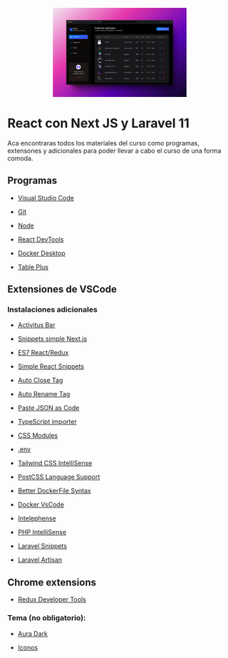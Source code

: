 <p align="center">
  <a href="https://nextjs.org/" target="blank"><img src="/project.png" width="300" alt="Proyecto" /></a>
</p>

# React con Next JS y Laravel 11
Aca encontraras todos los materiales del curso como programas, extensones y adicionales para poder llevar a cabo el curso de una forma comoda.


## Programas

* [Visual Studio Code](https://code.visualstudio.com/)

* [Git](https://git-scm.com/)

* [Node](https://nodejs.org/es/)

* [React DevTools](https://react.dev/learn/react-developer-tools)

* [Docker Desktop](https://www.docker.com/get-started)

* [Table Plus](https://tableplus.com/) 


## Extensiones de VSCode

### Instalaciones adicionales

* [Activitus Bar](https://marketplace.visualstudio.com/items?itemName=Gruntfuggly.activitusbar)

* [Snippets simple Next.js](https://marketplace.visualstudio.com/items?itemName=yuzu.snippets-next-13)

* [ES7 React/Redux](https://marketplace.visualstudio.com/items?itemName=dsznajder.es7-react-js-snippets)

* [Simple React Snippets](https://marketplace.visualstudio.com/items?itemName=burkeholland.simple-react-snippets)

* [Auto Close Tag](https://marketplace.visualstudio.com/items?itemName=formulahendry.auto-close-tag)

* [Auto Rename Tag](https://marketplace.visualstudio.com/items?itemName=formulahendry.auto-rename-tag)

* [Paste JSON as Code](https://marketplace.visualstudio.com/items?itemName=quicktype.quicktype)

* [TypeScript importer](https://marketplace.visualstudio.com/items?itemName=pmneo.tsimporter)

* [CSS Modules](https://marketplace.visualstudio.com/items?itemName=clinyong.vscode-css-modules)

* [.env](https://marketplace.visualstudio.com/items?itemName=mikestead.dotenv)

* [Tailwind CSS IntelliSense](https://marketplace.visualstudio.com/items?itemName=bradlc.vscode-tailwindcss)

* [PostCSS Language Support](https://marketplace.visualstudio.com/items?itemName=csstools.postcss)

* [Better DockerFile Syntax](https://marketplace.visualstudio.com/items?itemName=jeff-hykin.better-dockerfile-syntax)

* [Docker VsCode](https://marketplace.visualstudio.com/items?itemName=ms-azuretools.vscode-docker)

* [Intelephense](https://marketplace.visualstudio.com/items?itemName=bmewburn.vscode-intelephense-client)

* [PHP IntelliSense](https://marketplace.visualstudio.com/items?itemName=zobo.php-intellisense)

* [Laravel Snippets](https://marketplace.visualstudio.com/items?itemName=onecentlin.laravel5-snippets)

* [Laravel Artisan](https://marketplace.visualstudio.com/items?itemName=ryannaddy.laravel-artisan)


## Chrome extensions

* [Redux Developer Tools](https://chrome.google.com/webstore/detail/redux-devtools/lmhkpmbekcpmknklioeibfkpmmfibljd/related)

### Tema (no obligatorio):

* [Aura Dark](https://marketplace.visualstudio.com/items?itemName=DaltonMenezes.aura-theme)

* [Iconos](https://marketplace.visualstudio.com/items?itemName=PKief.material-icon-theme)
